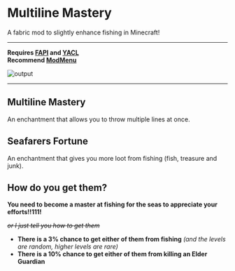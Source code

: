 # Multiline Mastery
A fabric mod to slightly enhance fishing in Minecraft!
___
**Requires [FAPI](https://modrinth.com/mod/fabric-api) and [YACL](https://modrinth.com/mod/yacl)**
\
**Recommend [ModMenu](https://modrinth.com/mod/modmenu)**

![output](https://github.com/GravityCY/FishingButGood/assets/49225419/4480a3b7-09a7-4905-b632-015d8ab311fe)

___
## Multiline Mastery
An enchantment that allows you to throw multiple lines at once.

## Seafarers Fortune
An enchantment that gives you more loot from fishing (fish, treasure and junk).

## How do you get them?
**You need to become a master at fishing for the seas to appreciate your efforts!!111!**

_~~or I just tell you how to get them~~_

+ **There is a 3% chance to get either of them from fishing** *(and the levels are random, higher levels are rare)*
+ **There is a 10% chance to get either of them from killing an Elder Guardian**

